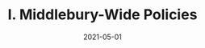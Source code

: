 ---
slug: "/pages/ii-ug-college-policies/employee/processes_development"
date: "2021-05-01"
title: "I. Middlebury-Wide Policies"
---